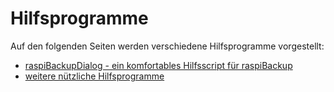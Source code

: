 # Hilfsprogramme

Auf den folgenden Seiten werden verschiedene Hilfsprogramme vorgestellt:

  - [raspiBackupDialog - ein komfortables Hilfsscript für raspiBackup](raspibackupdialog-a-convenient-helper-script-for-raspibackup.md)
  - [weitere nützliche Hilfsprogramme](useful-helper-scripts.md)

[.status]: restructured

